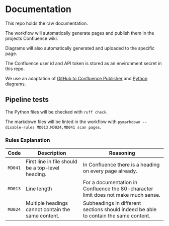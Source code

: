# Documentation

This repo holds the raw documentation.

The workflow will automatically generate pages and publish them in the projects Confluence wiki.

Diagrams will also automatically generated and uploaded to the specific page.

The Confluence user id and API token is stored as an environment secret in this repo.

We use an adaptation of [GitHub to Confluence Publisher](https://github.com/andygolubev/github-to-confluence-publisher) and [Python diagrams](https://diagrams.mingrammer.com/).

## Pipeline tests

The Python files will be checked with `ruff check`.

The markdown files will be linted in the workflow with `pymarkdown --disable-rules MD013,MD024,MD041 scan pages`.

### Rules Explanation

| Code        | Description | Reasoning |
| ----------- | ----------- |-----------|
| `MD041`     | First line in file should be a top-level heading.| In Confluence there is a heading on every page already.|
| `MD013`     | Line length | For a documentation in Confluence the 80-character limit does not make much sense.|
| `MD024`     | Multiple headings cannot contain the same content.| Subheadings in different sections should indeed be able to contain the same content.

